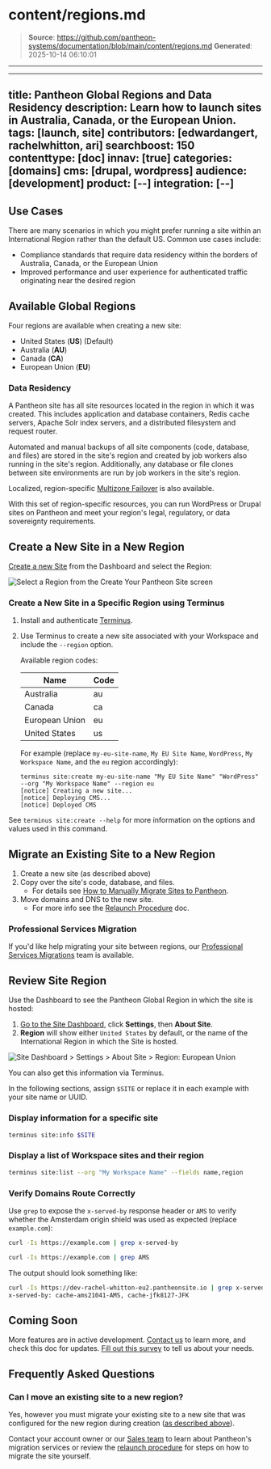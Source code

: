 # content/regions.md

> **Source**: https://github.com/pantheon-systems/documentation/blob/main/content/regions.md
> **Generated**: 2025-10-14 06:10:01

---

---
title: Pantheon Global Regions and Data Residency
description: Learn how to launch sites in Australia, Canada, or the European Union.
tags: [launch, site]
contributors: [edwardangert, rachelwhitton, ari]
searchboost: 150
contenttype: [doc]
innav: [true]
categories: [domains]
cms: [drupal, wordpress]
audience: [development]
product: [--]
integration: [--]
---

## Use Cases
There are many scenarios in which you might prefer running a site within an International Region rather than the default US. Common use cases include:

* Compliance standards that require data residency within the borders of Australia, Canada, or the European Union
* Improved performance and user experience for authenticated traffic originating near the desired region

## Available Global Regions

Four regions are available when creating a new site:

* United States (**US**) (Default)
* Australia (**AU**)
* Canada (**CA**)
* European Union (**EU**)

### Data Residency

A Pantheon site has all site resources located in the region in which it was created. This includes application and database containers, Redis cache servers, Apache Solr index servers, and a distributed filesystem and request router.

Automated and manual backups of all site components (code, database, and files) are stored in the site's region and created by job workers also running in the site's region. Additionally, any database or file clones between site environments are run by job workers in the site's region.

Localized, region-specific [Multizone Failover](/multizone-failover) is also available.

With this set of region-specific resources, you can run WordPress or Drupal sites on Pantheon and meet your region's legal, regulatory, or data sovereignty requirements.

## Create a New Site in a New Region

[Create a new Site](/guides/account-mgmt/workspace-sites-teams/sites) from the Dashboard and select the Region:

![Select a Region from the Create Your Pantheon Site screen](../images/dashboard/create-pantheon-site.png)

### Create a New Site in a Specific Region using Terminus

1. Install and authenticate [Terminus](/terminus).

1. Use Terminus to create a new site associated with your Workspace and include the `--region` option.

    Available region codes:

    | Name           | Code |
    |----------------|------|
    | Australia      | au   |
    | Canada         | ca   |
    | European Union | eu   |
    | United States  | us   |

    For example (replace `my-eu-site-name`, `My EU Site Name`, `WordPress`, `My Workspace Name`, and the `eu` region accordingly):

    ```bash{outputLines: 2-4}
    terminus site:create my-eu-site-name "My EU Site Name" "WordPress" --org "My Workspace Name" --region eu
    [notice] Creating a new site...
    [notice] Deploying CMS...
    [notice] Deployed CMS
    ```

See `terminus site:create --help` for more information on the options and values used in this command.

## Migrate an Existing Site to a New Region

1.  Create a new site (as described above)
1.  Copy over the site's code, database, and files.
    * For details see [How to Manually Migrate Sites to Pantheon](/migrate-manual/#import-your-code).
1.  Move domains and DNS to the new site.
    * For more info see the [Relaunch Procedure](/relaunch/#relaunch-procedure) doc.

### Professional Services Migration
If you'd like help migrating your site between regions, our [Professional Services Migrations](https://pantheon.io/professional-services) team is available.

## Review Site Region

Use the Dashboard to see the Pantheon Global Region in which the site is hosted:

1.  [Go to the Site Dashboard](/guides/account-mgmt/workspace-sites-teams/sites#site-dashboard), click **Settings**, then **About Site**.
1.  **Region** will show either `United States` by default, or the name of the International Region in which the Site is hosted.

![Site Dashboard > Settings > About Site > Region: European Union](../images/settings-about-site-region-eu.png)

You can also get this information via Terminus.

In the following sections, assign `$SITE` or replace it in each example with your site name or UUID.

### Display information for a specific site

```bash
terminus site:info $SITE
```

### Display a list of Workspace sites and their region

```bash
terminus site:list --org "My Workspace Name" --fields name,region
```

### Verify Domains Route Correctly
Use `grep` to expose the `x-served-by` response header or `AMS` to verify whether the Amsterdam origin shield was used as expected (replace `example.com`):

```bash
curl -Is https://example.com | grep x-served-by
```

```bash
curl -Is https://example.com | grep AMS
```

The output should look something like:

```bash
curl -Is https://dev-rachel-whitton-eu2.pantheonsite.io | grep x-served-by
x-served-by: cache-ams21041-AMS, cache-jfk8127-JFK
```

## Coming Soon

More features are in active development. [Contact us](https://pantheon.io/contact-us) to learn more, and check this doc for updates. [Fill out this survey](https://www.getfeedback.com/r/hkR9uTAJ) to tell us about your needs.

## Frequently Asked Questions

### Can I move an existing site to a new region?
Yes, however you must migrate your existing site to a new site that was configured for the new region during creation ([as described above](#create-a-new-site-in-a-new-region)).

Contact your account owner or our [Sales team](https://pantheon.io/contact-us) to learn about Pantheon's migration services or review the [relaunch procedure](/relaunch) for steps on how to migrate the site yourself.
